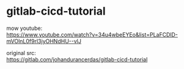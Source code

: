 # gitlab-cicd-tutorial
mow
youtube:  
https://www.youtube.com/watch?v=34u4wbeEYEo&list=PLaFCDlD-mVOlnL0f9rl3jyOHNdHU--vlJ

original src:  
https://gitlab.com/johandurancerdas/gitlab-cicd-tutorial

